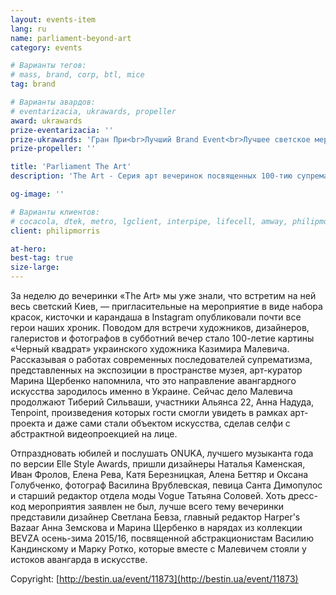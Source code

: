 ```yaml
---
layout: events-item
lang: ru
name: parliament-beyond-art
category: events

# Варианты тегов:
# mass, brand, corp, btl, mice
tag: brand 

# Варианты авардов:
# eventarizacia, ukrawards, propeller
award: ukrawards
prize-eventarizacia: ''
prize-ukrawards: 'Гран При<br>Лучший Brand Event<br>Лучшее светское мероприятие'
prize-propeller: ''

title: 'Parliament The Art'
description: 'The Art - Серия арт вечеринок посвященных 100-тию супрематизма'

og-image: ''

# Варианты клиентов:
# cocacola, dtek, metro, lgclient, interpipe, lifecell, amway, philipmorris, olymp, maristela, udp, top, zefir, unicef, wog, sebbank, niko, nemiroff, maxim, velykakyshenia, marieclaire, chervonenkoracing, burn, altis, mts, prime, seppala, lifeclient, pekingduck,
client: philipmorris

at-hero: 
best-tag: true
size-large: 
---
```


За неделю до вечеринки «The Art» мы уже знали, что встретим на ней весь светский Киев, — пригласительные на мероприятие в виде набора красок, кисточки и карандаша в Instagram опубликовали почти все герои наших хроник. Поводом для встречи художников, дизайнеров, галеристов и фотографов в субботний вечер стало 100-летие картины «Черный квадрат» украинского художника Казимира Малевича. Рассказывая о работах современных последователей супрематизма, представленных на экспозиции в пространстве музея, арт-куратор Марина Щербенко напомнила, что это направление авангардного искусства зародилось именно в Украине. Сейчас дело Малевича продолжают Тиберий Сильваши, участники Альянса 22, Анна Надуда, Tenpoint, произведения которых гости смогли увидеть в рамках арт-проекта и даже сами стали объектом искусства, сделав селфи с абстрактной видеопроекцией на лице.

Отпраздновать юбилей и послушать ONUKA, лучшего музыканта года по версии Elle Style Awards, пришли дизайнеры Наталья Каменская, Иван Фролов, Елена Рева, Катя Березницкая, Алена Беттяр и Оксана Голубченко, фотограф Василина Врублевская, певица Санта Димопулос и старший редактор отдела моды Vogue Татьяна Соловей. Хоть дресс-код мероприятия заявлен не был, лучше всего тему вечеринки представили дизайнер Светлана Бевза, главный редактор Harper's Bazaar Анна Земскова и Марина Щербенко в нарядах из коллекции BEVZA осень-зима 2015/16, посвященной абстракционистам Василию Кандинскому и Марку Ротко, которые вместе с Малевичем стояли у истоков авангарда в искусстве.

Copyright: [http://bestin.ua/event/11873](http://bestin.ua/event/11873)
